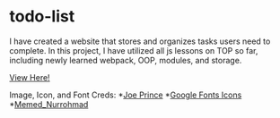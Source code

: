 # todo-list
I have created a website that stores and organizes tasks users need to complete. In this project, I have utilized all js lessons on TOP so far, including newly learned webpack, OOP, modules, and storage. 


[View Here!](https://djl2e.github.io/todo-list/)

Image, Icon, and Font Creds:
*[Joe Prince](https://fonts.google.com/specimen/Varela+Round?sort=popularity#standard-styles)
*[Google Fonts Icons](https://fonts.google.com/icons?icon.query=list)
*[Memed_Nurrohmad](https://pixabay.com/vectors/list-icon-symbol-paper-sign-flat-2389219/)
